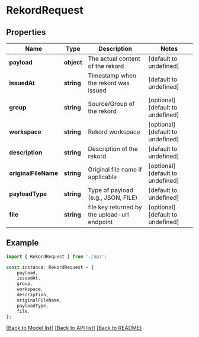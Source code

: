 # RekordRequest


## Properties

Name | Type | Description | Notes
------------ | ------------- | ------------- | -------------
**payload** | **object** | The actual content of the rekord | [default to undefined]
**issuedAt** | **string** | Timestamp when the rekord was issued | [default to undefined]
**group** | **string** | Source/Group of the rekord | [optional] [default to undefined]
**workspace** | **string** | Rekord workspace | [optional] [default to undefined]
**description** | **string** | Description of the rekord | [default to undefined]
**originalFileName** | **string** | Original file name if applicable | [optional] [default to undefined]
**payloadType** | **string** | Type of payload (e.g., JSON, FILE) | [default to undefined]
**file** | **string** | file key returned by the upload-url endpoint | [optional] [default to undefined]

## Example

```typescript
import { RekordRequest } from './api';

const instance: RekordRequest = {
    payload,
    issuedAt,
    group,
    workspace,
    description,
    originalFileName,
    payloadType,
    file,
};
```

[[Back to Model list]](../README.md#documentation-for-models) [[Back to API list]](../README.md#documentation-for-api-endpoints) [[Back to README]](../README.md)
